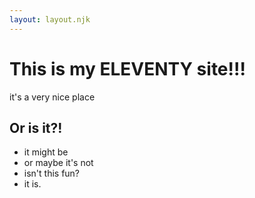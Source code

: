 ```yaml
---
layout: layout.njk
---
```

# This is my ELEVENTY site!!!

it's a very nice place

## Or is it?!

- it might be
- or maybe it's not
- isn't this fun?
- it is.